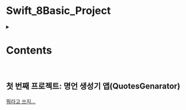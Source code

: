 # Swift_8Basic_Project
<details>

  <summary> <h1> Contents </h1> </summary>
    <p> 호,, </p>
    
</details>


<br>
<h2> 첫 번째 프로젝트: 명언 생성기 앱(QuotesGenarator) </h2>
<a href = "https://velog.io/@haansohee/01.-명언-생성기-어플"> 뭐라고 쓰지... </a>

